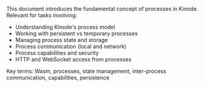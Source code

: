 This document introduces the fundamental concept of processes in Kinode. Relevant for tasks involving:
- Understanding Kinode's process model
- Working with persistent vs temporary processes
- Managing process state and storage
- Process communication (local and network)
- Process capabilities and security
- HTTP and WebSocket access from processes

Key terms: Wasm, processes, state management, inter-process communication, capabilities, persistence